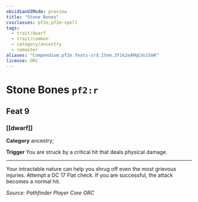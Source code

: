 ```yaml
---
obsidianUIMode: preview
title: "Stone Bones"
cssclasses: pf2e,pf2e-spell
tags:
  - trait/dwarf
  - trait/common
  - category/ancestry
  - remaster
aliases: "Compendium.pf2e.feats-srd.Item.3Y1k2eAMqCdcCGmK"
license: ORC
---
```

# Stone Bones `pf2:r`
## Feat 9
### [[dwarf]]

**Category** ancestry; 




**Trigger** You are struck by a critical hit that deals physical damage.

* * *

Your intractable nature can help you shrug off even the most grievous injuries. Attempt a DC 17 Flat check. If you are successful, the attack becomes a normal hit.

*Source: Pathfinder Player Core*
*ORC*